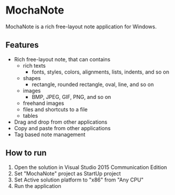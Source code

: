 MochaNote
=========

MochaNote is a rich free-layout note application for Windows.

## Features

* Rich free-layout note, that can contains
  - rich texts
    - fonts, styles, colors, alignments, lists, indents, and so on
  - shapes
    - rectangle, rounded rectangle, oval, line, and so on
  - images
    - BMP, JPEG, GIF, PNG, and so on
  - freehand images
  - files and shortcuts to a file
  - tables
* Drag and drop from other applications
* Copy and paste from other applications
* Tag based note management

## How to run

1. Open the solution in Visual Studio 2015 Communication Edition
2. Set "MochaNote" project as StartUp project
3. Set Active solution platform to "x86" from "Any CPU"
4. Run the application
